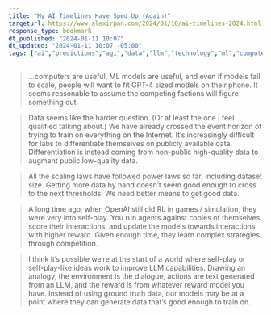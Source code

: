 ```yaml
---
title: "My AI Timelines Have Sped Up (Again)"
targeturl: https://www.alexirpan.com/2024/01/10/ai-timelines-2024.html
response_type: bookmark
dt_published: "2024-01-11 10:07"
dt_updated: "2024-01-11 10:07 -05:00"
tags: ["ai","predictions","agi","data","llm","technology","ml","computervision"]
---
```


> ...computers are useful, ML models are useful, and even if models fail to scale, people will want to fit GPT-4 sized models on their phone. It seems reasonable to assume the competing factions will figure something out.

> Data seems like the harder question. (Or at least the one I feel qualified talking about.) We have already crossed the event horizon of trying to train on everything on the Internet. It’s increasingly difficult for labs to differentiate themselves on publicly available data. Differentiation is instead coming from non-public high-quality data to augment public low-quality data.

> All the scaling laws have followed power laws so far, including dataset size. Getting more data by hand doesn’t seem good enough to cross to the next thresholds. We need better means to get good data.

> A long time ago, when OpenAI still did RL in games / simulation, they were very into self-play. You run agents against copies of themselves, score their interactions, and update the models towards interactions with higher reward. Given enough time, they learn complex strategies through competition.

> I think it’s possible we’re at the start of a world where self-play or self-play-like ideas work to improve LLM capabilities. Drawing an analogy, the environment is the dialogue, actions are text generated from an LLM, and the reward is from whatever reward model you have. Instead of using ground truth data, our models may be at a point where they can generate data that’s good enough to train on.
